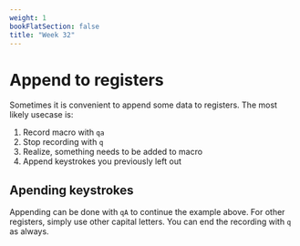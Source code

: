 ```yaml
---
weight: 1
bookFlatSection: false
title: "Week 32"
---
```


# Append to registers
Sometimes it is convenient to append some data to registers.
The most likely usecase is:
1. Record macro with `qa`
2. Stop recording with `q`
3. Realize, something needs to be added to macro
4. Append keystrokes you previously left out

## Apending keystrokes
Appending can be done with `qA` to continue the example above.
For other registers, simply use other capital letters.
You can end the recording with `q` as always.
